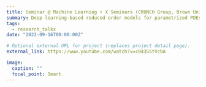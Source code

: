 ```yaml
---
title: Seminar @ Machine Learning + X Seminars (CRUNCH Group, Brown University)
summary: Deep learning-based reduced order models for parametrized PDEs.
tags:
  - research_talks
date: "2022-09-16T00:00:00Z"

# Optional external URL for project (replaces project detail page).
external_link: https://www.youtube.com/watch?v=c043S5tVcbA

image:
  caption: ""
  focal_point: Smart
---
```

